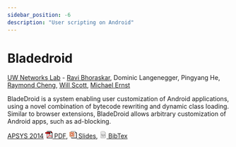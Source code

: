 ```yaml
---
sidebar_position: -6
description: "User scripting on Android"
---
```


# Bladedroid

[UW Networks Lab](https://netlab.cs.washington.edu/) - [Ravi Bhoraskar](http://ravi.bhoraskar.com/), Dominic Langenegger, Pingyang He, [Raymond Cheng](https://www.raymondcheng.net), [Will Scott](https://wills.co.tt/), [Michael Ernst](https://homes.cs.washington.edu/~mernst/)

BladeDroid is a system enabling user customization of Android applications, using a novel combination of bytecode rewriting and dynamic class loading. Similar to browser extensions, BladeDroid allows arbitrary customization of Android apps, such as ad-blocking.

[APSYS 2014](http://acs.ict.ac.cn/apsys2014/)
[![pdf](/img/ico/pdf.gif) PDF](/papers/bladedroid-apsys.pdf),
[![ppt](/img/ico/ppt.gif) Slides](/slides/2014-apsys-bladedroid/),
[![tex](/img/ico/tex.png) BibTex](https://dblp.uni-trier.de/rec/bibtex/conf/apsys/BhoraskarLHCSE14)